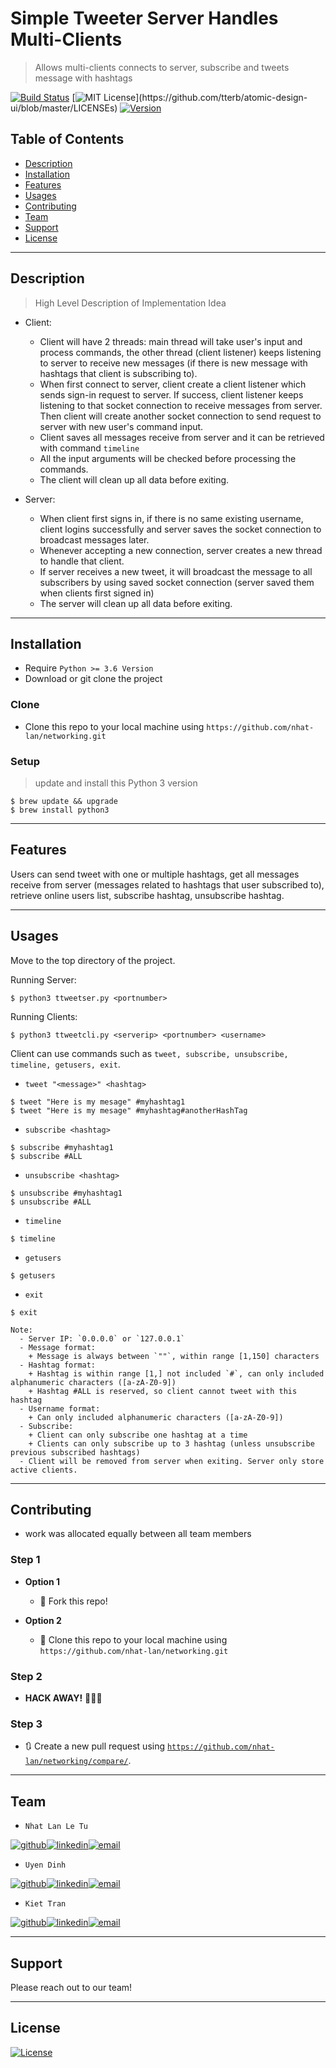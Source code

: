 # Simple Tweeter Server Handles Multi-Clients

> Allows multi-clients connects to server, subscribe and tweets message with hashtags

[![Build Status](http://img.shields.io/travis/badges/badgerbadgerbadger.svg?style=flat-square)](https://travis-ci.org/badges/badgerbadgerbadger) [![MIT License](https://img.shields.io/apm/l/atomic-design-ui.svg?)](https://github.com/tterb/atomic-design-ui/blob/master/LICENSEs)
[![Version](https://badge.fury.io/gh/tterb%2FHyde.svg)](https://badge.fury.io/gh/tterb%2FHyde)

## Table of Contents

- [Description](#description)
- [Installation](#installation)
- [Features](#features)
- [Usages](#usages)
- [Contributing](#contributing)
- [Team](#team)
- [Support](#support)
- [License](#license)

---

## Description

> High Level Description of Implementation Idea

- Client:

  - Client will have 2 threads: main thread will take user's input and process commands, the other thread (client listener) keeps listening to server to receive new messages (if there is new message with hashtags that client is subscribing to).
  - When first connect to server, client create a client listener which sends sign-in request to server. If success, client listener keeps listening to that socket connection to receive messages from server. Then client will create another socket connection to send request to server with new user's command input.
  - Client saves all messages receive from server and it can be retrieved with command `timeline`
  - All the input arguments will be checked before processing the commands.
  - The client will clean up all data before exiting.

- Server:

  - When client first signs in, if there is no same existing username, client logins successfully and server saves the socket connection to broadcast messages later.
  - Whenever accepting a new connection, server creates a new thread to handle that client.
  - If server receives a new tweet, it will broadcast the message to all subscribers by using saved socket connection (server saved them when clients first signed in)
  - The server will clean up all data before exiting.

---

## Installation

- Require `Python >= 3.6 Version`
- Download or git clone the project

### Clone

- Clone this repo to your local machine using `https://github.com/nhat-lan/networking.git`

### Setup

> update and install this Python 3 version

```shell
$ brew update && upgrade
$ brew install python3
```

---

## Features

Users can send tweet with one or multiple hashtags, get all messages receive from server (messages related to hashtags that user subscribed to), retrieve online users list, subscribe hashtag, unsubscribe hashtag.

---

## Usages

Move to the top directory of the project.

Running Server:
```python3
$ python3 ttweetser.py <portnumber>

```

Running Clients:
```python3
$ python3 ttweetcli.py <serverip> <portnumber> <username>

```


Client can use commands such as `tweet, subscribe, unsubscribe, timeline, getusers, exit`.

- `tweet "<message>" <hashtag>`

```python3
$ tweet "Here is my mesage" #myhashtag1
$ tweet "Here is my mesage" #myhashtag#anotherHashTag
```

- `subscribe <hashtag>`

```python3
$ subscribe #myhashtag1
$ subscribe #ALL
```

- `unsubscribe <hashtag>`

```python3
$ unsubscribe #myhashtag1
$ unsubscribe #ALL
```

- `timeline`

```python3
$ timeline
```

- `getusers`

```python3
$ getusers
```

- `exit`

```python3
$ exit
```

```text
Note:
  - Server IP: `0.0.0.0` or `127.0.0.1`
  - Message format:
    + Message is always between `""`, within range [1,150] characters
  - Hashtag format:
    + Hashtag is within range [1,] not included `#`, can only included alphanumeric characters ([a-zA-Z0-9])
    + Hashtag #ALL is reserved, so client cannot tweet with this hashtag
  - Username format:
    + Can only included alphanumeric characters ([a-zA-Z0-9])
  - Subscribe:
    + Client can only subscribe one hashtag at a time
    + Clients can only subscribe up to 3 hashtag (unless unsubscribe previous subscribed hashtags)
  - Client will be removed from server when exiting. Server only store active clients.
```

---

## Contributing
- work was allocated equally between all team members

### Step 1

- **Option 1**
    - 🍴 Fork this repo!

- **Option 2**
    - 👯 Clone this repo to your local machine using `https://github.com/nhat-lan/networking.git`

### Step 2

- **HACK AWAY!** 🔨🔨🔨

### Step 3

- 🔃 Create a new pull request using <a href="`https://github.com/nhat-lan/networking/compare/" target="_blank">`https://github.com/nhat-lan/networking/compare/`</a>.

---

## Team
[1.1]:https://github.com/nhat-lan
[1.2]:https://www.linkedin.com/in/lan-letu/
[1.3]:mailto:lan.letu@gatech.edu
[2.1]:https://github.com/uyendinhh
[2.2]:https://www.linkedin.com/in/uyen-dinhh/
[2.3]:mailto:udinh3@gatech.edu
[3.1]:https://github.com/kiettran95
[3.2]:https://www.linkedin.com/in/kiet-tran95/
[3.3]:mailto:ktran86@gatech.edu

- `Nhat Lan Le Tu`

[![github](https://img.icons8.com/nolan/64/github.png)][1.1][![linkedin](https://img.icons8.com/nolan/64/linkedin.png)][1.2][![email](https://img.icons8.com/nolan/64/email.png)][1.3]

- `Uyen Dinh`

[![github](https://img.icons8.com/nolan/64/github.png)][2.1][![linkedin](https://img.icons8.com/nolan/64/linkedin.png)][2.2][![email](https://img.icons8.com/nolan/64/email.png)][2.3]

- `Kiet Tran`

[![github](https://img.icons8.com/nolan/64/github.png)][3.1][![linkedin](https://img.icons8.com/nolan/64/linkedin.png)][3.2][![email](https://img.icons8.com/nolan/64/email.png)][3.3]

---

## Support

Please reach out to our team!

---

## License

[![License](http://img.shields.io/:license-mit-blue.svg?style=flat-square)](http://badges.mit-license.org)
